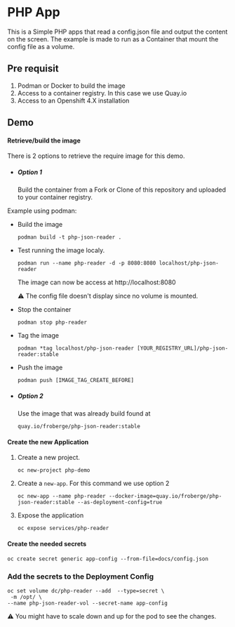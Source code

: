 # PHP App

This is a Simple PHP apps that read a config.json file and output the content on the screen. The example is made to run as a Container that mount the config file as a volume.


## Pre requisit
1. Podman or Docker to build the image
1. Access to a container registry. In this case we use Quay.io
1. Access to an Openshift 4.X installation



## Demo

#### Retrieve/build the image

There is 2 options to retrieve the require image for this demo.

* ##### Option 1

    Build the container from a Fork or Clone of this repository and uploaded to your container registry.

Example using podman:
* Build the image
    ```
    podman build -t php-json-reader .
    ```
* Test running the image localy.
    ```
    podman run --name php-reader -d -p 8080:8080 localhost/php-json-reader
    ```
    
    The image can now be access at http://localhost:8080

    :warning: The config file doesn't display since no volume is mounted.

* Stop the container
    ```
    podman stop php-reader
    ```

* Tag the image
    ```
    podman *tag localhost/php-json-reader [YOUR_REGISTRY_URL]/php-json-reader:stable
    ```
* Push the image
    ```
    podman push [IMAGE_TAG_CREATE_BEFORE]
    ```

* ##### Option 2

    Use the image that was already build found at 
    ```
    quay.io/froberge/php-json-reader:stable
    ```

#### Create the new Application

1. Create a new project.
    ```
    oc new-project php-demo
    ```

1. Create a `new-app`. For this command we use option 2
    ```
    oc new-app --name php-reader --docker-image=quay.io/froberge/php-json-reader:stable --as-deployment-config=true
    ```

1. Expose the application
    ```
    oc expose services/php-reader
    ```

#### Create the needed secrets
```
oc create secret generic app-config --from-file=docs/config.json
```

### Add the secrets to the Deployment Config
```
oc set volume dc/php-reader --add  --type=secret \
 -m /opt/ \
--name php-json-reader-vol --secret-name app-config
```

:warning: You might have to scale down and up for the pod to see the changes. 